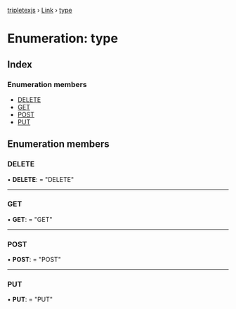 [tripletexjs](../README.md) › [Link](../modules/link.md) › [type](link.type.md)

# Enumeration: type

## Index

### Enumeration members

* [DELETE](link.type.md#delete)
* [GET](link.type.md#get)
* [POST](link.type.md#post)
* [PUT](link.type.md#put)

## Enumeration members

###  DELETE

• **DELETE**: = "DELETE"

___

###  GET

• **GET**: = "GET"

___

###  POST

• **POST**: = "POST"

___

###  PUT

• **PUT**: = "PUT"
